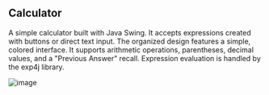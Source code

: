 ## Calculator
A simple calculator built with Java Swing. It accepts expressions created with buttons or direct text input. The organized design features a simple, colored interface. It supports arithmetic operations, parentheses, decimal values, and a "Previous Answer" recall. Expression evaluation is handled by the exp4j library.

![image](https://github.com/user-attachments/assets/a5e455af-b22d-497b-bf56-63916d303c56)

